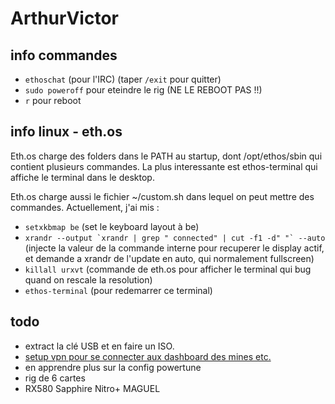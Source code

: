 # ArthurVictor

## info commandes
- `ethoschat` (pour l'IRC) (taper `/exit` pour quitter)
- `sudo poweroff` pour eteindre le rig (NE LE REBOOT PAS !!)
- `r` pour reboot

## info linux - eth.os
Eth.os charge des folders dans le PATH au startup, dont /opt/ethos/sbin qui contient plusieurs commandes.
La plus interessante est ethos-terminal qui affiche le terminal dans le desktop.

Eth.os charge aussi le fichier ~/custom.sh dans lequel on peut mettre des commandes.
Actuellement, j'ai mis : 
- `setxkbmap be` (set le keyboard layout à be)
- ``xrandr --output `xrandr | grep " connected" | cut -f1 -d" "` --auto`` (injecte la valeur de la commande interne pour recuperer le display actif, et demande a xrandr de l'update en auto, qui normalement fullscreen)
- `killall urxvt` (commande de eth.os pour afficher le terminal qui bug quand on rescale la resolution)
- `ethos-terminal` (pour redemarrer ce terminal)

## todo
- extract la clé USB et en faire un ISO.
- [setup vpn pour se connecter aux dashboard des mines etc.](http://www.instructables.com/id/Host-Your-Own-Virtual-Private-Network-VPN-with-O/)
- en apprendre plus sur la config powertune
- rig de 6 cartes
- RX580 Sapphire Nitro+ MAGUEL
